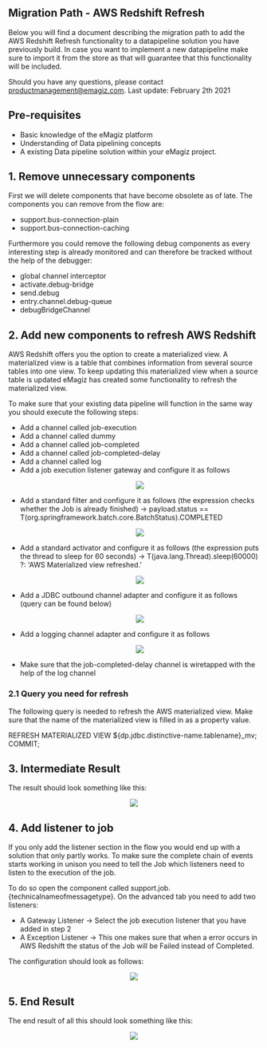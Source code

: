 ## Migration Path - AWS Redshift Refresh

Below you will find a document describing the migration path to add the AWS Redshift Refresh functionality to a datapipeline solution you have previously build.
In case you want to implement a new datapipeline make sure to import it from the store as that will guarantee that this functionality will be included.

Should you have any questions, please contact productmanagement@emagiz.com.
Last update: February 2th 2021

## Pre-requisites
- Basic knowledge of the eMagiz platform
- Understanding of Data pipelining concepts
- A existing Data pipeline solution within your eMagiz project.

## 1. Remove unnecessary components

First we will delete components that have become obsolete as of late. The components you can remove from the flow are:

- support.bus-connection-plain
- support.bus-connection-caching

Furthermore you could remove the following debug components as every interesting step is already monitored and can therefore be tracked without the help of the debugger:

- global channel interceptor
- activate.debug-bridge
- send.debug
- entry.channel.debug-queue
- debugBridgeChannel

## 2. Add new components to refresh AWS Redshift
AWS Redshift offers you the option to create a materialized view. A materialized view is a table that combines information from several source tables into one view.
To keep updating this materialized view when a source table is updated eMagiz has created some functionality to refresh the materialized view.

To make sure that your existing data pipeline will function in the same way you should execute the following steps:
- Add a channel called job-execution
- Add a channel called dummy
- Add a channel called job-completed
- Add a channel called job-completed-delay
- Add a channel called log
- Add a job execution listener gateway and configure it as follows
	<p align="center"><img src="../../img/howto/migration-path-aws-redshift-refresh-job-execution-listener.png"></p>
- Add a standard filter and configure it as follows (the expression checks whether the Job is already finished) -> payload.status == T(org.springframework.batch.core.BatchStatus).COMPLETED
	<p align="center"><img src="../../img/howto/migration-path-aws-redshift-refresh-execution-status.png"></p>
- Add a standard activator and configure it as follows (the expression puts the thread to sleep for 60 seconds) -> T(java.lang.Thread).sleep(60000) ?: 'AWS Materialized view refreshed.'
	<p align="center"><img src="../../img/howto/migration-path-aws-redshift-refresh-delay.png"></p>
- Add a JDBC outbound channel adapter and configure it as follows (query can be found below)
	<p align="center"><img src="../../img/howto/migration-path-aws-redshift-refresh-jdbc-outbound.png"></p>
- Add a logging channel adapter and configure it as follows
	<p align="center"><img src="../../img/howto/migration-path-aws-redshift-refresh-log.png"></p>
- Make sure that the job-completed-delay channel is wiretapped with the help of the log channel	

### 2.1 Query you need for refresh

The following query is needed to refresh the AWS materialized view.	Make sure that the name of the materialized view is filled in as a property value.
	
REFRESH MATERIALIZED VIEW ${dp.jdbc.distinctive-name.tablename}_mv;
COMMIT;	
	
## 3. Intermediate Result

The result should look something like this:

<p align="center"><img src="../../img/howto/migration-path-job-dashboard-cleanup-result-part-one.png"></p>

## 4. Add listener to job
If you only add the listener section in the flow you would end up with a solution that only partly works. 
To make sure the complete chain of events starts working in unison you need to tell the Job which listeners need to listen to the execution of the job.

To do so open the component called support.job.{technicalnameofmessagetype}. On the advanced tab you need to add two listeners:

- A Gateway Listener -> Select the job execution listener that you have added in step 2
- A Exception Listener -> This one makes sure that when a error occurs in AWS Redshift the status of the Job will be Failed instead of Completed.

The configuration should look as follows:
<p align="center"><img src="../../img/howto/migration-path-aws-redshift-refresh-add-job-listeners.png"></p>

## 5. End Result

The end result of all this should look something like this:

<p align="center"><img src="../../img/howto/migration-path-job-dashboard-cleanup-end-result.png"></p>


